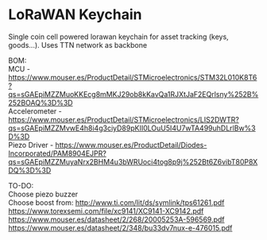 # LoRaWAN Keychain
Single coin cell powered lorawan keychain for asset tracking (keys, goods...). Uses TTN network as backbone


BOM:  
MCU - https://www.mouser.es/ProductDetail/STMicroelectronics/STM32L010K8T6?qs=sGAEpiMZZMuoKKEcg8mMKJ29ob8kKavQa1RJXtJaF2EQrlsny%252B%252BOAQ%3D%3D    
Accelerometer - https://www.mouser.es/ProductDetail/STMicroelectronics/LIS2DWTR?qs=sGAEpiMZZMvwE4h8i4g3ciyD89pKII0LOuU5I4U7wTA499uhDLrlBw%3D%3D  
Piezo Driver - https://www.mouser.es/ProductDetail/Diodes-Incorporated/PAM8904EJPR?qs=sGAEpiMZZMuyaNrx2BHM4u3bWRUoci4tog8p9j%252Bt6Z6vibT80P8XDQ%3D%3D  


TO-DO:  
Choose piezo buzzer  
Choose boost from: 
http://www.ti.com/lit/ds/symlink/tps61261.pdf
https://www.torexsemi.com/file/xc9141/XC9141-XC9142.pdf
https://www.mouser.es/datasheet/2/268/20005253A-596569.pdf
https://www.mouser.es/datasheet/2/348/bu33dv7nux-e-476015.pdf
